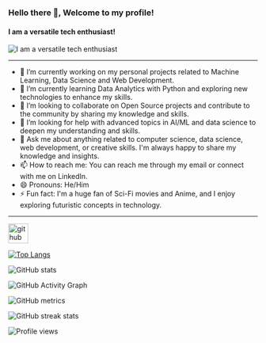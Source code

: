 ### Hello there 👋, Welcome to my profile!
#### I am a versatile tech enthusiast!
![I am a versatile tech enthusiast](https://media.licdn.com/dms/image/D5616AQH_mt-2UJfNSg/profile-displaybackgroundimage-shrink_350_1400/0/1680793628474?e=1686787200&v=beta&t=IUzwSxOBqBhmTsVmU_smENpJct0ZOs7Rc-JRHbmrUWU)
 - - - 
- 🔭 I’m currently working on my personal projects related to Machine Learning, Data Science and Web Development.
- 🌱 I’m currently learning Data Analytics with Python and exploring new technologies to enhance my skills.
- 👯 I’m looking to collaborate on Open Source projects and contribute to the community by sharing my knowledge and skills.
- 🤔 I’m looking for help with advanced topics in AI/ML and data science to deepen my understanding and skills.
- 💬 Ask me about anything related to computer science, data science, web development, or creative skills. I'm always happy to share my knowledge and insights.
- 📫 How to reach me: You can reach me through my email or connect with me on LinkedIn.
- 😄 Pronouns: He/Him
- ⚡ Fun fact: I'm a huge fan of Sci-Fi movies and Anime, and I enjoy exploring futuristic concepts in technology.
- - - 
[<img src='https://cdn.jsdelivr.net/npm/simple-icons@3.0.1/icons/github.svg' alt='github' height='40'>](https://github.com/kesharinilesh)  

[![Top Langs](https://github-readme-stats.vercel.app/api/top-langs/?username=kesharinilesh)](https://github.com/anuraghazra/github-readme-stats)

![GitHub stats](https://github-readme-stats.vercel.app/api?username=kesharinilesh&show_icons=true)  

![GitHub Activity Graph](https://activity-graph.herokuapp.com/graph?username=kesharinilesh)  

![GitHub metrics](https://metrics.lecoq.io/kesharinilesh)  

![GitHub streak stats](https://streak-stats.demolab.com/?user=kesharinilesh)  

![Profile views](https://gpvc.arturio.dev/kesharinilesh)  
